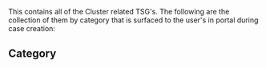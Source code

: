 This contains all of the Cluster related TSG's.
The following are the collection of them by category that is surfaced to the user's in portal during case creation:

## **Category**
